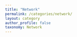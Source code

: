 ```yaml
---
title: "Network"
permalink: /categories/network/
layout: category
author_profile: false
taxonomy: Network
---
```

